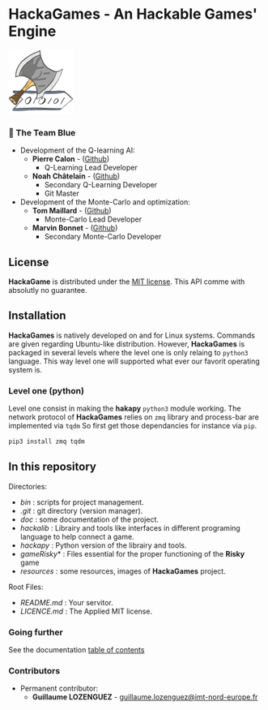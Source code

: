# HackaGames - An Hackable Games' Engine

![](resources/logo-128.png)

### 🔵 The Team Blue

- Development of the Q-learning AI:
  * **Pierre Calon** - ([Github](https://github.com/PierreCalon))
    - Q-Learning Lead Developer
  * **Noah Châtelain** - ([Github](https://github.com/Nooaah))
    - Secondary Q-Learning Developer
    - Git Master
- Development of the Monte-Carlo and optimization:
  * **Tom Maillard** - ([Github](https://github.com/wipcamael))
    - Monte-Carlo Lead Developer
  * **Marvin Bonnet** - ([Github](https://github.com/AastroLePetitRobot))
    - Secondary Monte-Carlo Developer

## License

**HackaGame** is distributed under the [MIT license](./LICENCE.md).
This API comme with absolutly no guarantee.

## Installation

**HackaGames** is natively developed on and for Linux systems.
Commands are given regarding Ubuntu-like distribution.
However, **HackaGames** is packaged in several levels where the level one is only relaing to `python3` language.
This way level one will supported what ever our favorit operating system is.

### Level one (python)

Level one consist in making the **hakapy** `python3` module working.
The network protocol of **HackaGames** relies on `zmq` library and process-bar are implemented via `tqdm`
So first get those dependancies for instance via `pip`.

```sh
pip3 install zmq tqdm
```

## In this repository

Directories:

- *bin* : scripts for project management.
- *.git* : git directory (version manager).
- *doc* : some documentation of the project.
- *hackalib* : Librairy and tools like interfaces in different programing language to help connect a game.
- *hackapy* : Python version of the librairy and tools.
- *gameRisky** : Files essential for the proper functioning of the **Risky** game
- *resources* : some resources, images of **HackaGames** project.

Root Files:

- *README.md* : Your servitor.
- *LICENCE.md* : The Applied MIT license.

### Going further

See the documentation [table of contents](./doc/toc.md)

### Contributors

- Permanent contributor:
  * **Guillaume LOZENGUEZ** - [guillaume.lozenguez@imt-nord-europe.fr](mailto:guillaume.lozenguez@imt-nord-europe.fr)